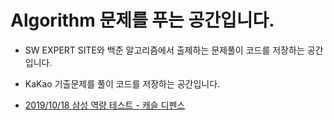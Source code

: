 # Algorithm 문제를 푸는 공간입니다.

- SW EXPERT SITE와 백준 알고리즘에서 출제하는 문제풀이 코드를 저장하는 공간입니다.
- KaKao  기출문제를 풀이 코드를 저장하는 공간입니다.

- [2019/10/18 삼성 역량 테스트 - 캐슬 디펜스]( https://github.com/giljun/Algorithm/blob/master/boj/Main_17135.java )